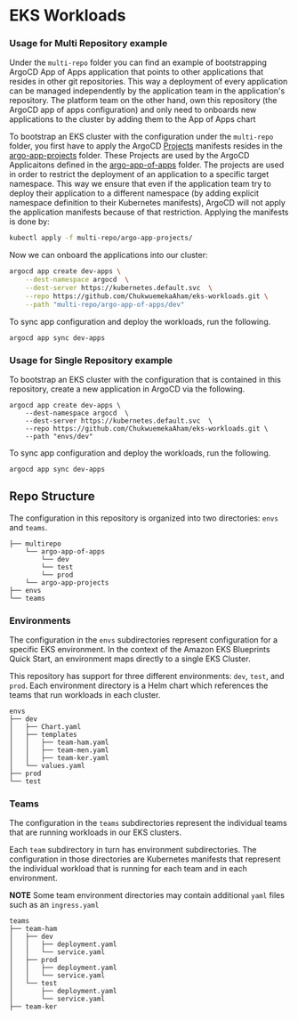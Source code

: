 # EKS Workloads

### Usage for Multi Repository example

Under the `multi-repo` folder you can find an example of bootstrapping ArgoCD App of Apps application that points to other applications that resides in other git repositories. This way a deployment of every application can be managed independently by the application team in the application's repository. The platform team on the other hand, own this repository (the ArgoCD app of apps configuration) and only need to onboards new applications to the cluster by adding them to the App of Apps chart

To bootstrap an EKS cluster with the configuration under the `multi-repo` folder, you first have to apply the ArgoCD [Projects](https://argo-cd.readthedocs.io/en/stable/user-guide/projects/) manifests resides in the [argo-app-projects](./multi-repo/argo-app-projects/) folder. These Projects are used by the ArgoCD Applicaitons defined in the [argo-app-of-apps](./multi-repo/argo-app-of-apps/) folder. The projects are used in order to restrict the deployment of an application to a specific target namespace. This way we ensure that even if the application team try to deploy their application to a different namespace (by adding explicit namespace definition to their Kubernetes manifests), ArgoCD will not apply the application manifests because of that restriction. Applying the manifests is done by:

```bash
kubectl apply -f multi-repo/argo-app-projects/
```

Now we can onboard the applications into our cluster:

```bash
argocd app create dev-apps \
    --dest-namespace argocd  \
    --dest-server https://kubernetes.default.svc  \
    --repo https://github.com/ChukwuemekaAham/eks-workloads.git \
    --path "multi-repo/argo-app-of-apps/dev"
```

To sync app configuration and deploy the workloads, run the following.

```
argocd app sync dev-apps 
```

### Usage for Single Repository example

To bootstrap an EKS cluster with the configuration that is contained in this repository, create a new application in ArgoCD via the following.

```
argocd app create dev-apps \
    --dest-namespace argocd  \
    --dest-server https://kubernetes.default.svc  \
    --repo https://github.com/ChukwuemekaAham/eks-workloads.git \
    --path "envs/dev"
```

To sync app configuration and deploy the workloads, run the following.

```
argocd app sync dev-apps 
```

## Repo Structure

The configuration in this repository is organized into two directories: `envs` and `teams`.

```
├── multirepo
    └── argo-app-of-apps
        └── dev
        └── test
        └── prod
    └── argo-app-projects
├── envs
└── teams
```

### Environments

The configuration in the `envs` subdirectories represent configuration for a specific EKS environment. In the context of the Amazon EKS Blueprints Quick Start, an environment maps directly to a single EKS Cluster.

This repository has support for three different environments: `dev`, `test`, and `prod`. Each environment directory is a Helm chart which references the teams that run workloads in each cluster.

```
envs
├── dev
│   ├── Chart.yaml
│   ├── templates
│   │   ├── team-ham.yaml
│   │   ├── team-men.yaml
│   │   ├── team-ker.yaml
│   └── values.yaml
├── prod
└── test
```

### Teams

The configuration in the `teams` subdirectories represent the individual teams that are running workloads in our EKS clusters.

Each `team` subdirectory in turn has environment subdirectories. The configuration in those directories are Kubernetes manifests that represent the individual workload that is running for each team and in each environment.

**NOTE** Some team environment directories may contain additional `yaml` files such as an `ingress.yaml`

```
teams
├── team-ham
│   ├── dev
│   │   ├── deployment.yaml
│   │   └── service.yaml
│   ├── prod
│   │   ├── deployment.yaml
│   │   └── service.yaml
│   └── test
│       ├── deployment.yaml
│       └── service.yaml
├── team-ker

```

